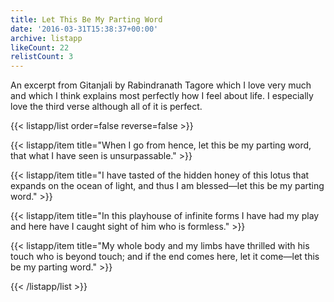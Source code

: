 ```yaml
---
title: Let This Be My Parting Word
date: '2016-03-31T15:38:37+00:00'
archive: listapp
likeCount: 22
relistCount: 3
---
```


An excerpt from Gitanjali by Rabindranath Tagore which I love very much and which I think explains most perfectly how I feel about life. I especially love the third verse although all of it is perfect.

<!--more-->

{{< listapp/list order=false reverse=false >}}

   {{< listapp/item title="When I go from hence, let this be my parting word, that what I have seen is unsurpassable." >}}

   {{< listapp/item title="I have tasted of the hidden honey of this lotus that expands on the ocean of light, and thus I am blessed—let this be my parting word." >}}

   {{< listapp/item title="In this playhouse of infinite forms I have had my play and here have I caught sight of him who is formless." >}}

   {{< listapp/item title="My whole body and my limbs have thrilled with his touch who is beyond touch; and if the end comes here, let it come—let this be my parting word." >}}

{{< /listapp/list >}}
